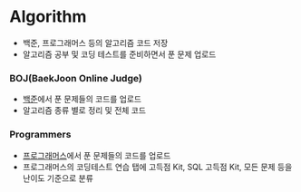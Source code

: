 # Algorithm
* 백준, 프로그래머스 등의 알고리즘 코드 저장 
* 알고리즘 공부 및 코딩 테스트를 준비하면서 푼 문제 업로드  

### BOJ(BaekJoon Online Judge)
* [백준](https://www.acmicpc.net/)에서 푼 문제들의 코드를 업로드 
* 알고리즘 종류 별로 정리 및 전체 코드 

### Programmers
* [프로그래머스](https://programmers.co.kr/learn/challenges)에서 푼 문제들의 코드를 업로드  
* 프로그래머스의 코딩테스트 연습 탭에 고득점 Kit, SQL 고득점 Kit, 모든 문제 등을 난이도 기준으로 분류
